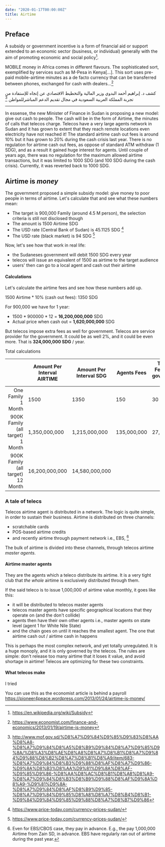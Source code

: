 ```yaml
---
date: "2020-01-17T00:00:00Z"
title: Airtime
---
```


## Preface

A subsidy or government incentive is a form of financial aid or support extended to an economic sector (business, or individual) generally with the aim of promoting economic and social policy[^1].

MOBILE money in Africa comes in different flavours. The sophisticated sort, exemplified by services such as M-Pesa in Kenya[...]. This sort uses pre-paid mobile-airtime minutes as a de facto currency that can be transferred between phones, exchanged for cash with dealers...[^2]

كشف د. إبراهيم أحمد البدوي وزير المالية والتخطيط الاقتصادي عن إتجاه للإستفادة من تجربة المملكة العربية السعودية في مجال تقديم الدعم المباشرللمواطن
[^3]

---

In essense, the new Minister of Finance in Sudan is proposing a new model: give out cash to people. The cash will be in the form of Airtime, the minutes of calls that telecos charge. Telecos have a very large agents network in Sudan and it has grown to extent that they reach remote locations even electricity have not reached it! The standard airtime cash out fees is around 10% but it has grown to 20% during the cash crisis last year. There is no regulation for airtime cash out fees, as oppose of standard ATM withdraw (1 SDG), and as a result it gained huge interest for agents. Until couple of years ago, there was no regulation for the maximum allowed airtime transactions, but it was limited to 1000 SDG (and 100 SDG during the cash crisis). Currently, it was reverted back to 1000 SDG.

## Airtime is _money_

The government proposed a simple subsidy model: give money to poor people in terms of airtime. Let's calculate that and see what these numbers mean:

- The target is 900,000 Family (around 4.5 M person), the selection criteria is still not disclosed though
- The amount is 1500 Airtime SDG
- The USD rate (Central Bank of Sudan) is 45.1125 SDG [^4]
- The USD rate (black market) is 94 SDG [^5]

Now, let's see how that work in real life:

- the Sudaneses government will debit 1500 SDG every year
- telecos will issue an equivalent of 1500 as airtime to the target audience
- users' then can go to a local agent and cash out their airtime

#### Calculations

Let's calculate the airtime fees and see how these numbers add up.

1500 Airtime \* 10% (cash out fees): 1350 SDG

For 900,000 we have for 1 year:

- 1500 \* 900000 \* 12 = **16,200,000,000** SDG
- Actual price when cash out = **1,620,000,000** SDG

But telecos impose extra fees as well for government. Telecos are service provider for the government. It could be as well 2%, and it could be even more. That is **324,000,000 SDG** / year.

Total calculations

|                                   | Amount Per Interval AIRTIME | Amount Per Interval SDG | Agents Fees  | Telecos Fees from government [SDG] | Total Amount  |
| --------------------------------: | --------------------------- | ----------------------- | ------------ | ---------------------------------- | ------------- |
|                One Family 1 Month | 1500                        | 1350                    | 150          | 30                                 | 1530          |
|  900K Family (all target) 1 Month | 1,350,000,000               | 1,215,000,000           | 135,000,000‬ | 27,000,000‬                        | 1,377,000,000 |
| 900K Family (all target) 12 Month | 16,200,000,000              | 14,580,000,000          |

### A tale of telecs

Telecos airtime agent is distributed in a network. The logic is quite simple, in order to sustain their business. Airtime is distributed on three channels:

- scratchable cards
- POS-based airtime credits
- and recently airtime through payment network i.e., EBS, [^6]

The bulk of airtime is divided into these channels, through telecos airtime _master agents_.

#### Airtime master agents

They are the agents which a teleco distribute its airtime. It is a very tight club that _the whole_ airtime is exclusively distributed through them.

If the said teleco is to issue 1,000,000 of airtime value monthly, it goes like this:

- it will be distributed to telecos master agents
- telecos master agents have specific geographical locations that they operate on (and the don't collide)
- agents then have their own other agents i.e., master agents on state level (agent 1 for White Nile State)
- and the chain goes on until it reaches the smallest agent. The one that airtime cash out / airtime cash in happens

This is perhaps the most complex network, and yet totally unregulated. It is a huge monoply, and it is only governed by the telecos. The rules are simple: don't release too many airtime that it loses it value, and avoid shortage in airtime! Telecos are optimizing for these two constraints.

#### What telecos make

I tried

[^1]: https://en.wikipedia.org/wiki/Subsidy
[^2]: https://www.economist.com/finance-and-economics/2013/01/19/airtime-is-money
[^3]: http://www.mof.gov.sd/%D8%A7%D9%84%D9%85%D9%83%D8%AA%D8%A8-%D8%A7%D9%84%D8%A5%D8%B9%D9%84%D8%A7%D9%85%D9%8A/%D8%A3%D8%AE%D8%A8%D8%A7%D8%B1%D8%A7%D9%84%D9%88%D8%B2%D8%A7%D8%B1%D8%A9/item/683-%D8%A7%D9%84%D8%B3%D9%88%D8%AF%D8%A7%D9%86-%D9%8A%D8%B3%D8%AA%D9%81%D9%8A%D8%AF-%D9%85%D9%86-%D8%AA%D8%AC%D8%B1%D8%A8%D8%A9-%D8%A7%D9%84%D8%B3%D8%B9%D9%88%D8%AF%D9%8A%D8%A9-%D9%81%D9%8A-%D8%A7%D9%84%D8%AF%D8%B9%D9%85-%D8%A7%D9%84%D9%85%D8%A8%D8%A7%D8%B4%D8%B1-%D9%84%D9%84%D9%85%D9%88%D8%A7%D8%B7%D9%86
[^4]: https://www.price-today.com/currency-prices-sudan/
[^5]: https://www.price-today.com/currency-prices-sudan/
[^6]: Even for EBS/CBOS case, they pay in advance. E.g., the pay 1,000,000 Airtime from Zain SD, in advance. EBS have regularly ran out of airtime during the past year.

You can use this as the economist article is behind a payroll https://pioneer4peace.wordpress.com/2013/01/24/airtime-is-money/

